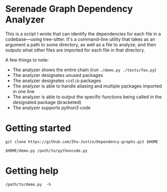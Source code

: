 # Serenade Graph Dependency Analyzer
This is a script I wrote that can identify the dependencies for each file in a codebase—using
tree-sitter. It's a command-line utility that takes as an
argument a path to some directory, as well as a file to analyze, and then
outputs what other files are imported for each file in that directory.

A few things to note:
- The analyzer shows the entire chain (run `./demo.py ./tests/foo.py`)
- The analyzer designates unused packages
- The analyzer designates `stdlib` packages
- The analyzer is able to handle aliasing and multiple packages imported in one line
- The analyzer is able to output the specific functions being called in the designated package (bracketed)
- The analyzer supports python3 code

# Getting started

```
git clone https://github.com/Zhu-Justin/Dependency-graphs.git $HOME

$HOME/demo.py /path/to/pythoncode.py
```


# Getting help
```
/path/to/demo.py  -h
```

